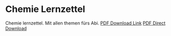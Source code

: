 # Chemie Lernzettel
Chemie lernzettel. Mit allen themen fürs Abi. 
[PDF Download Link](https://github.com/OfflineBot/chemie_tex/blob/main/main.pdf)
[PDF Direct Download](https://github.com/OfflineBot/chemie_tex/raw/main/main.pdf)
